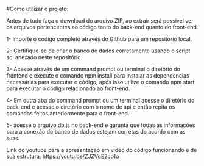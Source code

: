 #Como utilizar o projeto:

Antes de tudo faça o download do arquivo ZIP, ao extrair será possível ver os arquivos pertencentes ao código tanto do baxk-end quanto do front-end.

1- Importe o código completo através do Github para um repositório local.

2- Certifique-se de criar o banco de dados corretamente usando o script sql anexado neste repositório.

3- Acesse através de um command prompt ou terminal o diretório do frontend e execute o comando npm install para instalar as dependencias necessárias para executar o código, após isso utilize o comando npm start para executar o código relacionado ao front-end.

4- Em outra aba do command prompt ou um terminal acesse o diretório do back-end e acesse o diretório com o nome de api e então repita os comandos feitos anteriormente para o front-end.

5- acesse o arquivo db.js no back-end e garanta que todas as informações para a conexão do banco de dados estejam corretas de acordo com as suas.

Link do youtube para a apresentação em video do código funcionando e de sua estrutura:
https://youtu.be/ZJZVqE2co1o

